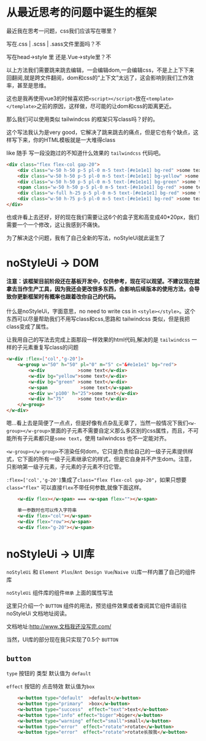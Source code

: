 # 从最近思考的问题中诞生的框架

最近我在思考一问题，css我们应该写在哪里？

写在.css | .scss | .sass文件里面吗？不

写在head->style 里 还是.Vue->style里？不

以上方法我们需要跳来跳去编辑，一会编辑dom,一会编辑css，不是上上下下来回翻阅,就是跨文件翻阅，dom和css的“上下文”太远了，这会影响到我们工作效率，甚至是思维。

这也是我再使用vue3的时候喜欢把`<script></script>`放在`<template></template>`之前的原因，这样做，尽可能的让dom和css的距离更近。

那么我们可以使用类似 tailwindcss 的框架只写class吗？好的。

这个写法我认为是very good，它解决了跳来跳去的痛点，但是它也有个缺点，这样写下来，你的HTML模板就是一大堆得class

like 随手 写一段没跑过的不知道什么效果的 `tailwindcss` 代码吧。
```html
<div class="flex flex-col gap-20">
    <div class="w-50 h-50 p-5 pl-0 m-5 text-[#e1e1e1] bg-red" >some text</div>
    <div class="w-50 h-50 p-5 pl-0 m-5 text-[#e1e1e1] bg-yellow" >some text</div>
    <div class="w-50 h-50 p-5 pl-0 m-5 text-[#e1e1e1] bg-green" >some text</div>
    <span class="w-50 h-50 p-5 pl-0 m-5 text-[#e1e1e1] bg-red" >some text</span>
    <div class="w-full h-25 p-5 pl-0 m-5 text-[#e1e1e1] bg-red" >some text</div>
    <div class="w-50 h-75 p-5 pl-0 m-5 text-[#e1e1e1] bg-red" >some text</div>
</div>
```
也或许看上去还好，好的现在我们需要让这6个的盒子宽和高变成40*20px，我们需要一个一个修改，这让我感到不痛快。

为了解决这个问题，我有了自己全新的写法，noStyleUi就此诞生了
# noStyleUi -> DOM

#### 注意：该框架目前阶段还在基板开发中，仅供参考，现在可以观望。不建议现在就拿去当作生产工具，因为我还会更改很多东西，会影响后续版本的使用方法，会导致你更新框架时有概率也跟着改你自己的代码。

什么是noStyleUi，字面意思，no need to write css in `<style></style>`。这个东西可以尽量帮助我们不用写class和css,思路和 tailwindcss 类似，但是我把class变成了属性。

让我用自己的写法去完成上面那段一样效果的html代码,解决的是 `tailwindcss` 一样的子元素重复写class的问题
```html
<w-div :flex=['col','g-20']>
    <w-group w="50" h="50" pl="0" m="5" c="&#e1e1e1" bg="red">
        <w-div            >some text</w-div>
        <w-div bg="yellow">some text</w-div>
        <w-div bg="green" >some text</w-div>
        <w-span            >some text</w-span>
        <w-div w='p100' h="25">some text</w-div>
        <w-div h="75"     >some text</w-div>
    </w-group>
</w-div>
```
嗯...看上去是简便了一点点，但是好像有点杂乱无章了，当然一般情况下我们`<w-group></w-group>`里面的子元素不需要自定义那么多区别的css属性，而且，不可能所有子元素都只是`some text`，使用 tailwindcss 也不一定能对齐。

`<w-group></w-group>`不渲染任何dom，它只是负责给自己的一级子元素提供样式，它下面的所有一级子元素继承它的样式，但是它自身并不产生dom。注意，只影响第一级子元素，子元素的子元素不归它管。

`:flex=['col','g-20']`集成了`class="flex flex-col gap-20"`，如果只想要 `class="flex"` 可以直接`flex`不带任何参数,就像下面这样。

```html
    <w-div flex></w-span> === <w-span flex=""></w-span>

    单一参数时也可以传入字符串
    <w-div flex="col"></w-span>
    <w-div flex="row"></w-span>
    <w-div flex="g-20"></w-span>
```


# noStyleUi -> UI库

`noStyleUi` 和 `Element Plus`/`Ant Design Vue`/`Naive Ui`库一样内置了自己的组件库

`noStyleUi` 组件库的组件`继承` 上面的属性写法

这里只介绍一个 `BUTTON` 组件的用法，预览组件效果或者查阅其它组件请前往 noStyleUi 文档地址阅读。

文档地址:http://www.文档我还没写完.com/

当然，UI库的部分现在我只实现了0.5个 `BUTTON`

## `button`
`type` 按钮的 类型 默认值为 `default`

`effect` 按钮的 点击特效 默认值为`box` 
```html
    <w-button type="default"  >default</w-button>
    <w-button type="primary"  >box</w-button>
    <w-button type="success"  effect="text">text</w-button>
    <w-button type="info" effect="biger">biger</w-button>
    <w-button type="warning" effect="small">small</w-button>
    <w-button type="error"  effect="rotate">rotate</w-button>
    <w-button type="error"  effect="rotate">rotate长按我</w-button>
```
  